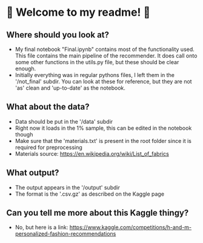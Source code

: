 # 👋 Welcome to my readme! 👋

## Where should you look at?
- My final notebook "Final.ipynb" contains most of the functionality used. This file contains the main pipeline of the recommender. It does call onto some other functions in the utils.py file, but these should be clear enough. 
- Initially everything was in regular pythons files, I left them in the '/not_final' subdir. You can look at these for reference, but they are not 'as' clean and 'up-to-date' as the notebook.

## What about the data?
- Data should be put in the '/data' subdir
- Right now it loads in the 1% sample, this can be edited in the notebook though
- Make sure that the 'materials.txt' is present in the root folder since it is required for preprocessing
- Materials source: https://en.wikipedia.org/wiki/List_of_fabrics

## What output?
- The output appears in the '/output' subdir
- The format is the '.csv.gz' as described on the Kaggle page

## Can you tell me more about this Kaggle thingy?
- No, but here is a link: https://www.kaggle.com/competitions/h-and-m-personalized-fashion-recommendations